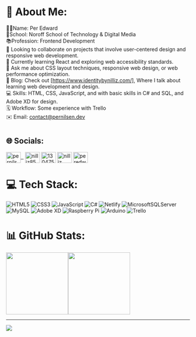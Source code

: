 # 💫 About Me:
👨‍💻Name: Per Edward<br>🏫School: Noroff School of Technology & Digital Media<br>📚Profession: Frontend Development<br>🤝 Looking to collaborate on projects that involve user-centered design and responsive web development.<br>🌱 Currently learning React and exploring web accessibility standards.<br>💬 Ask me about CSS layout techniques, responsive web design, or web performance optimization.<br>🚀 Blog: Check out [https://www.identitybynilliz.com/], Where I talk about learning web development and design.<br>💻 Skills: HTML, CSS, JavaScript, and with basic skills in C# and SQL, and Adobe XD for design.<br>🗓️ Workflow: Some experience with Trello <br>✉️ Email: <a href="mailto:contact@pernilsen.dev">contact@pernilsen.dev</a>



#


## 🌐 Socials:
<p align="left">
<a href="https://linkedin.com/in/pernilsendev" target="blank"><img align="center" src="https://raw.githubusercontent.com/rahuldkjain/github-profile-readme-generator/master/src/images/icons/Social/linked-in-alt.svg" alt="pernilsendev" height="30" width="40" />&nbsp;&nbsp;</a>
<a href="https://dev.to/nilliz85" target="blank"><img align="center" src="https://raw.githubusercontent.com/rahuldkjain/github-profile-readme-generator/master/src/images/icons/Social/devto.svg" alt="nilliz85" height="30" width="40" /></a>
<a href="https://stackoverflow.com/users/13047517/nilliz85" target="blank"><img align="center" src="https://raw.githubusercontent.com/rahuldkjain/github-profile-readme-generator/master/src/images/icons/Social/stack-overflow.svg" alt="13047517/nilliz85" height="30" width="40" /></a>
<a href="https://dribbble.com/nilliz" target="blank"><img align="center" src="https://raw.githubusercontent.com/rahuldkjain/github-profile-readme-generator/master/src/images/icons/Social/dribbble.svg" alt="nilliz" height="30" width="40" /></a>
<a href="https://www.behance.net/peredwardnilsen" target="blank"><img align="center" src="https://raw.githubusercontent.com/rahuldkjain/github-profile-readme-generator/master/src/images/icons/Social/behance.svg" alt="peredwardnilsen" height="30" width="40" /></a>
</p>



# 💻 Tech Stack:
![HTML5](https://img.shields.io/badge/html5-%23E34F26.svg?style=for-the-badge&logo=html5&logoColor=white) ![CSS3](https://img.shields.io/badge/css3-%231572B6.svg?style=for-the-badge&logo=css3&logoColor=white) ![JavaScript](https://img.shields.io/badge/javascript-%23323330.svg?style=for-the-badge&logo=javascript&logoColor=%23F7DF1E) ![C#](https://img.shields.io/badge/c%23-%23239120.svg?style=for-the-badge&logo=c-sharp&logoColor=white) ![Netlify](https://img.shields.io/badge/netlify-%23000000.svg?style=for-the-badge&logo=netlify&logoColor=#00C7B7) ![MicrosoftSQLServer](https://img.shields.io/badge/Microsoft%20SQL%20Sever-CC2927?style=for-the-badge&logo=microsoft%20sql%20server&logoColor=white) ![MySQL](https://img.shields.io/badge/mysql-%2300f.svg?style=for-the-badge&logo=mysql&logoColor=white) ![Adobe XD](https://img.shields.io/badge/Adobe%20XD-470137?style=for-the-badge&logo=Adobe%20XD&logoColor=#FF61F6) ![Raspberry Pi](https://img.shields.io/badge/-RaspberryPi-C51A4A?style=for-the-badge&logo=Raspberry-Pi) ![Arduino](https://img.shields.io/badge/-Arduino-00979D?style=for-the-badge&logo=Arduino&logoColor=white) ![Trello](https://img.shields.io/badge/Trello-%23026AA7.svg?style=for-the-badge&logo=Trello&logoColor=white) 

# 📊 GitHub Stats:
<div style="display: flex; align-items: flex-start;">
  <img src="https://github-readme-stats.vercel.app/api?username=Nilliz85&theme=calm&hide_border=false&include_all_commits=true&count_private=true" style="height: 170px;">
  <img src="https://github-readme-stats.vercel.app/api/top-langs/?username=nilliz85&theme=calm&hide_border=false&include_all_commits=true&count_private=true&layout=compact" style="height: 170px;">
</div>


---
[![](https://visitcount.itsvg.in/api?id=nilliz85&icon=2&color=7)](https://visitcount.itsvg.in)
